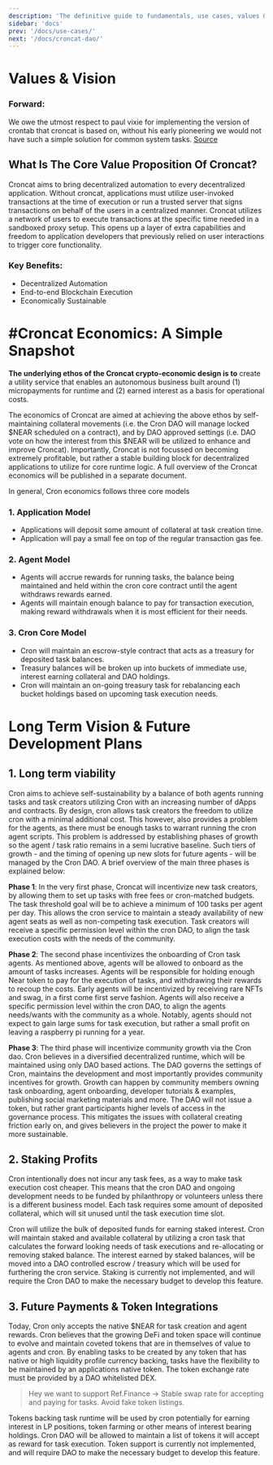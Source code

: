 ```yaml
---
description: 'The definitive guide to fundamentals, use cases, values & vision'
sidebar: 'docs'
prev: '/docs/use-cases/'
next: '/docs/croncat-dao/'
---
```


# Values & Vision

### Forward:
We owe the utmost respect to paul vixie for implementing the version of crontab that croncat is based on, without his early pioneering we would not have such a simple solution for common system tasks. [Source](https://en.wikipedia.org/wiki/Cron#Modern_versions)

## What Is The Core Value Proposition Of Croncat? 
Croncat aims to bring decentralized automation to every decentralized application. Without croncat, applications must utilize user-invoked transactions at the time of execution or run a trusted server that signs transactions on behalf of the users in a centralized manner. Croncat utilizes a network of users to execute transactions at the specific time needed in a sandboxed proxy setup. This opens up a layer of extra capabilities and freedom to application developers that previously relied on user interactions to trigger core functionality.

### Key Benefits:
* Decentralized Automation
* End-to-end Blockchain Execution
* Economically Sustainable

# #Croncat Economics: A Simple Snapshot
**The underlying ethos of the Croncat crypto-economic design is to** create a utility service that enables an autonomous business built around (1) micropayments for runtime and (2) earned interest as a basis for operational costs.

The economics of Croncat are aimed at achieving the above ethos by self-maintaining collateral movements (i.e. the Cron DAO will manage locked $NEAR scheduled on a contract), and by DAO approved settings (i.e. DAO vote on how the interest from this $NEAR will be utilized to enhance and improve Croncat). Importantly, Croncat is not focussed on becoming extremely profitable, but rather a stable building block for decentralized applications to utilize for core runtime logic. A full overview of the Croncat economics will be published in a separate document.

In general, Cron economics follows three core models

### 1. Application Model
* Applications will deposit some amount of collateral at task creation time.
* Application will pay a small fee on top of the regular transaction gas fee.

### 2. Agent Model
* Agents will accrue rewards for running tasks, the balance being maintained and held within the cron core contract until the agent withdraws rewards earned.
* Agents will maintain enough balance to pay for transaction execution, making reward withdrawals when it is most efficient for their needs.

### 3. Cron Core Model
* Cron will maintain an escrow-style contract that acts as a treasury for deposited task balances.
* Treasury balances will be broken up into buckets of immediate use, interest earning collateral and DAO holdings. 
* Cron will maintain an on-going treasury task for rebalancing each bucket holdings based on upcoming task execution needs.

# Long Term Vision & Future Development Plans
## 1. Long term viability
Cron aims to achieve self-sustainability by a balance of both agents running tasks and task creators utilizing Cron with an increasing number of dApps and contracts. By design, cron allows task creators the freedom to utilize cron with a minimal additional cost. This however, also provides a problem for the agents, as there must be enough tasks to warrant running the cron agent scripts. This problem is addressed by establishing phases of growth so the agent / task ratio remains in a semi lucrative baseline. Such tiers of growth - and the timing of opening up new slots for future agents - will be managed by the Cron DAO. A brief overview of the main three phases is explained below: 

**Phase 1**: In the very first phase, Croncat will incentivize new task creators, by allowing them to set up tasks with free fees or cron-matched budgets. The task threshold goal will be to achieve a minimum of 100 tasks per agent per day. This allows the cron service to maintain a steady availability of new agent seats as well as non-competing task execution. Task creators will receive a specific permission level within the cron DAO, to align the task execution costs with the needs of the community.

**Phase 2**: The second phase incentivizes the onboarding of Cron task agents. As mentioned above, agents will be allowed to onboard as the amount of tasks increases. Agents will be responsible for holding enough Near token to pay for the execution of tasks, and withdrawing their rewards to recoup the costs. Early agents will be incentivized by receiving rare NFTs and swag, in a first come first serve fashion. Agents will also receive a specific permission level within the cron DAO, to align the agents needs/wants with the community as a whole. Notably, agents should not expect to gain large sums for task execution, but rather a small profit on leaving a raspberry pi running for a year.

**Phase 3**: The third phase will incentivize community growth via the Cron dao. Cron believes in a diversified decentralized runtime, which will be maintained using only DAO based actions. The DAO governs the settings of Cron, maintains the development and most importantly provides community incentives for growth. Growth can happen by community members owning task onboarding, agent onboarding, developer tutorials & examples, publishing social marketing materials and more. The DAO will not issue a token, but rather grant participants higher levels of access in the governance process. This mitigates the issues with collateral creating friction early on, and gives believers in the project the power to make it more sustainable.

## 2. Staking Profits
Cron intentionally does not incur any task fees, as a way to make task execution cost cheaper. This means that the cron DAO and ongoing development needs to be funded by philanthropy or volunteers unless there is a different business model. Each task requires some amount of deposited collateral, which will sit unused until the task execution time slot.

Cron will utilize the bulk of deposited funds for earning staked interest. Cron will maintain staked and available collateral by utilizing a cron task that calculates the forward looking needs of task executions and re-allocating or removing staked balance. The interest earned by staked balances, will be moved into a DAO controlled escrow / treasury which will be used for furthering the cron service. Staking is currently not implemented, and will require the Cron DAO to make the necessary budget to develop this feature.

## 3. Future Payments & Token Integrations
Today, Cron only accepts the native $NEAR for task creation and agent rewards. Cron believes that the growing DeFi and token space will continue to evolve and maintain coveted tokens that are in themselves of value to agents and cron. By enabling tasks to be created by any token that has native or high liquidity profile currency backing, tasks have the flexibility to be maintained by an applications native token. The token exchange rate must be provided by a DAO whitelisted DEX.

> Hey we want to support Ref.Finance → Stable swap rate for accepting and paying for tasks. Avoid fake token listings. 

Tokens backing task runtime will be used by cron potentially for earning interest in LP positions, token farming or other means of interest bearing holdings. Cron DAO will be allowed to maintain a list of tokens it will accept as reward for task execution. Token support is currently not implemented, and will require DAO to make the necessary budget to develop this feature.

